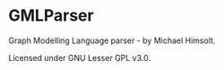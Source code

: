 # GMLParser
Graph Modelling Language parser - by Michael Himsolt.

Licensed under GNU Lesser GPL v3.0.

